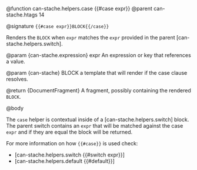 @function can-stache.helpers.case {{#case expr}}
@parent can-stache.htags 14

@signature `{{#case expr}}BLOCK{{/case}}`

Renders the `BLOCK` when `expr` matches the `expr` provided in the parent [can-stache.helpers.switch].

@param {can-stache.expression} expr An expression or key that references a value.

@param {can-stache} BLOCK a template that will render if the case clause resolves.

@return {DocumentFragment} A fragment, possibly containing the rendered `BLOCK`.

@body

The `case` helper is contextual inside of a [can-stache.helpers.switch] block. The parent switch contains an `expr` that will be matched against the case `expr` and if they are equal the block will be returned.

For more information on how `{{#case}}` is used check:

- [can-stache.helpers.switch {{#switch expr}}]
- [can-stache.helpers.default {{#default}}]
